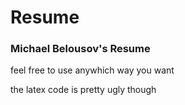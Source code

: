 # Resume

### Michael Belousov's Resume

feel free to use anywhich way you want

the latex code is pretty ugly though
